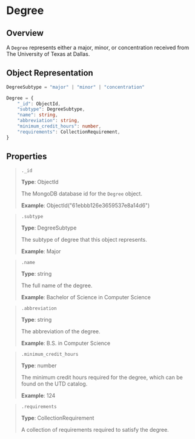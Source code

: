 # Degree
## Overview

A `Degree` represents either a major, minor, or concentration received from The University of Texas at Dallas.

## Object Representation
```ts
DegreeSubtype = "major" | "minor" | "concentration"

Degree = {
    "_id": ObjectId,
    "subtype": DegreeSubtype,
    "name": string,
    "abbreviation": string,
    "minimum_credit_hours": number,
    "requirements": CollectionRequirement,
}
```

## Properties
> `._id`
>
> **Type**: ObjectId
>
> The MongoDB database id for the `Degree` object.
>
> **Example**: ObjectId("61ebbb126e3659537e8a14d6")

> `.subtype`
>
> **Type**: DegreeSubtype
>
> The subtype of degree that this object represents.
>
> **Example**: Major

> `.name`
>
> **Type**: string
>
> The full name of the degree.
>
> **Example**: Bachelor of Science in Computer Science

> `.abbreviation`
>
> **Type**: string
>
>The abbreviation of the degree.
>
> **Example**: B.S. in Computer Science

> `.minimum_credit_hours`
>
> **Type**: number
>
> The minimum credit hours required for the degree, which can be found on the UTD catalog.
>
> **Example**: 124

> `.requirements`
>
> **Type**: CollectionRequirement
>
> A collection of requirements required to satisfy the degree.
